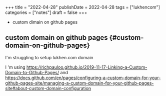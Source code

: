 +++
title = "2022-04-28"
publishDate = 2022-04-28
tags = ["lukhencom"]
categories = ["notes"]
draft = false
+++

-   custom dimain on github pages

<!--more-->


## custom domain on github pages {#custom-domain-on-github-pages}

I'm struggling to setup lukhen.com domain

I 'm  using <https://richpauloo.github.io/2019-11-17-Linking-a-Custom-Domain-to-Github-Pages/>
and <https://docs.github.com/en/pages/configuring-a-custom-domain-for-your-github-pages-site/managing-a-custom-domain-for-your-github-pages-site#about-custom-domain-configuration>